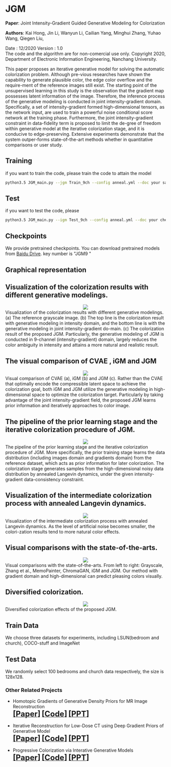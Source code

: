 # JGM

**Paper**: Joint Intensity-Gradient Guided Generative Modeling for Colorization

**Authors**: Kai Hong, Jin Li, Wanyun Li, Cailian Yang, Minghui Zhang, Yuhao Wang, Qiegen Liu,


Date : 12/2020
Version : 1.0   
The code and the algorithm are for non-comercial use only. 
Copyright 2020, Department of Electronic Information Engineering, Nanchang University.  

This paper proposes an iterative generative model for solving the automatic colorization problem. Although pre-vious researches have shown the capability to generate plausible color, the edge color overflow and the require-ment of the reference images still exist. The starting point of the unsupervised learning in this study is the observation that the gradient map possesses latent information of the image. Therefore, the inference process of the generative modeling is conducted in joint intensity-gradient domain. Specifically, a set of intensity-gradient formed high-dimensional tensors, as the network input, are used to train a powerful noise conditional score network at the training phase. Furthermore, the joint intensity-gradient constraint in data-fidelity term is proposed to limit the de-gree of freedom within generative model at the iterative colorization stage, and it is conducive to edge-preserving. Extensive experiments demonstrate that the system outper-forms state-of-the-art methods whether in quantitative comparisons or user study.
## Training
if you want to train the code, please train the code to attain the model

```bash 
python3.5 JGM_main.py --jgm Train_9ch --config anneal.yml --doc your save path
```

## Test
if you want to test the code, please 

```bash 
python3.5 JGM_main.py --igm Test_9ch --config anneal.yml --doc your checkpoint --test --image_folder your save path
```


## Checkpoints
We provide pretrained checkpoints. You can download pretrained models from [Baidu Drive](https://pan.baidu.com/s/16eTJYctxh6t3mkg-fZvLdw). 
key number is "JGM9 " 
## Graphical representation
## Visualization of the colorization results with different generative modelings.
 <div align="center"><img src="https://github.com/yqx7150/JGM/blob/main/image/1.png" >  </div>
 Visualization of the colorization results with different generative modelings. (a) The reference grayscale image. (b) The top line is the colorization result with generative modeling in intensity domain, and the bottom line is with the generative modeling in joint intensity-gradient do-main. (c) The colorization result of the proposed JGM. Particularly, the generative modeling of JGM is conducted in 9-channel (intensity-gradient) domain, largely reduces the color ambiguity in intensity and attains a more natural and realistic result.
 
 ##  The visual comparison of CVAE , iGM  and JGM
 <div align="center"><img src="https://github.com/yqx7150/JGM/blob/main/image/3.1.jpg" >  </div>
 Visual comparison of CVAE (a), iGM (b) and JGM (c). Rather than the CVAE that optimally encode the compressible latent space to achieve the colorization goal, both iGM and JGM utilize the generative modeling in high-dimensional space to optimize the colorization target. Particularly by taking advantage of the joint intensity-gradient field, the proposed JGM learns prior information and iteratively approaches to color image.
 
  ##   The pipeline of the prior learning stage and the iterative colorization procedure of JGM.
 <div align="center"><img src="https://github.com/yqx7150/JGM/blob/main/image/3.png" >  </div>
 The pipeline of the prior learning stage and the iterative colorization procedure of JGM. More specifically, the prior training stage learns the data distribution (including images domain and gradients domain) from the reference dataset, which acts as prior information for later colorization. The colorization stage generates samples from the high-dimensional noisy data distribution by annealed Langevin dynamics, under the given intensity-gradient data-consistency constraint. 
 
   ##    Visualization of the intermediate colorization process with annealed Langevin dynamics.
 <div align="center"><img src="https://github.com/yqx7150/JGM/blob/main/image/4.png" >  </div>
 Visualization of the intermediate colorization process with annealed Langevin dynamics. As the level of artificial noise becomes smaller, the colori-zation results tend to more natural color effects.
 
 ##    Visual comparisons with the state-of-the-arts.
 <div align="center"><img src="https://github.com/yqx7150/JGM/blob/main/image/5.png">  </div>
 Visual comparisons with the state-of-the-arts. From left to right: Grayscale, Zhang et al., MemoPainter, ChromaGAN, iGM and JGM. Our method with gradient domain and high-dimensional can predict pleasing colors visually.
 
 ##    Diversified colorization.
 <div align="center"><img src="https://github.com/yqx7150/JGM/blob/main/image/6.png">  </div>
 Diversified colorization effects of the proposed JGM.
 
## Train Data
We choose three datasets for experiments, including LSUN(bedroom and church), COCO-stuff and ImageNet 
## Test Data
We randomly select 100 bedrooms and church data respectively, the size is 128x128.

### Other Related Projects

  * Homotopic Gradients of Generative Density Priors for MR Image Reconstruction  
[<font size=5>**[Paper]**</font>](https://ieeexplore.ieee.org/abstract/document/9435335)   [<font size=5>**[Code]**</font>](https://github.com/yqx7150/HGGDP)   [<font size=5>**[PPT]**</font>](https://github.com/yqx7150/HGGDP/tree/master/Slide)

 * Iterative Reconstruction for Low-Dose CT using Deep Gradient Priors of Generative Model  
[<font size=5>**[Paper]**</font>](https://arxiv.org/abs/2009.12760)   [<font size=5>**[Code]**</font>](https://github.com/yqx7150/EASEL)   [<font size=5>**[PPT]**</font>](https://github.com/yqx7150/HGGDP/tree/master/Slide)

 * Progressive Colorization via Interative Generative Models  
[<font size=5>**[Paper]**</font>](https://ieeexplore.ieee.org/document/9258392)   [<font size=5>**[Code]**</font>](https://github.com/yqx7150/iGM)   [<font size=5>**[PPT]**</font>](https://github.com/yqx7150/HGGDP/tree/master/Slide)
